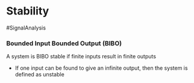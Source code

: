 # Stability
#SignalAnalysis 
### Bounded Input Bounded Output (BIBO)
A system is BIBO stable if finite inputs result in finite outputs
- If one input can be found to give an infinite output, then the system is defined as unstable